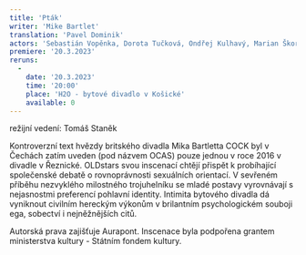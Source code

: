 ```yaml
---
title: 'Pták'
writer: 'Mike Bartlet'
translation: 'Pavel Dominik'
actors: 'Sebastián Vopěnka, Dorota Tučková, Ondřej Kulhavý, Marian Škorvaga a další'
premiere: '20.3.2023'
reruns:
  -
    date: '20.3.2023'
    time: '20:00'
    place: 'H2O - bytové divadlo v Košické'
    available: 0
---    
```

režijní vedení: Tomáš Staněk

Kontroverzní text hvězdy britského divadla Mika Bartletta COCK byl v Čechách zatím uveden (pod názvem OCAS) pouze jednou v roce 2016 v divadle v Řeznické. OLDstars svou inscenací chtějí přispět k probíhající společenské debatě o rovnoprávnosti sexuálních orientací. V sevřeném příběhu nezvyklého milostného trojuhelníku se mladé postavy vyrovnávají s nejasnostmi preferencí pohlavní identity. Intimita bytového divadla dá vyniknout civilním hereckým výkonům v brilantním psychologickém souboji ega, sobectví i nejněžnějších citů.

Autorská prava zajišťuje Aurapont. Inscenace byla podpořena grantem ministerstva kultury - Státním fondem kultury.
